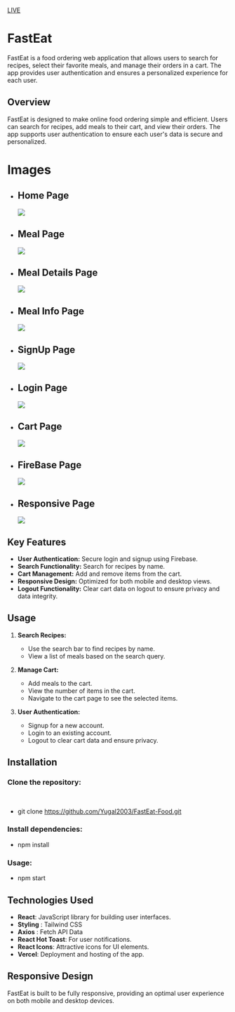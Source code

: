[LIVE](https://fast-eat-food.vercel.app/)
# FastEat

FastEat is a food ordering web application that allows users to search for recipes, select their favorite meals, and manage their orders in a cart. The app provides user authentication and ensures a personalized experience for each user.

## Overview

FastEat is designed to make online food ordering simple and efficient. Users can search for recipes, add meals to their cart, and view their orders. The app supports user authentication to ensure each user's data is secure and personalized.


# Images

<ul>
  <li><h2>Home Page</h2></li>
  <img src="https://github.com/user-attachments/assets/8f76e7b4-41ed-4aa1-95e0-ace1e9fe4ce3" /><br>
</ul>

<ul>
  <li><h2>Meal Page</h2></li>
  <img src="https://github.com/user-attachments/assets/e382139d-4dda-4115-93cf-46cd6a9a8ae9" /><br>
</ul>

<ul>
  <li><h2>Meal Details Page</h2></li>
  <img src="https://github.com/user-attachments/assets/c6652b6b-1542-4e69-9756-61e5e60ab191" /><br>
</ul>

<ul>
  <li><h2>Meal Info Page</h2></li>
  <img src="https://github.com/user-attachments/assets/0b4c5574-09e3-4e59-bf99-bd43d3a565ae" /><br>
</ul>

<ul>
  <li><h2>SignUp Page</h2></li>
  <img src="https://github.com/user-attachments/assets/cd677790-f5b2-49cb-9790-3ed57c429d48" /><br>
</ul>

<ul>
  <li><h2>Login Page</h2></li>
  <img src="https://github.com/user-attachments/assets/47c56c19-9839-403c-907b-fdd200ea765f" /><br>
</ul>

<ul>
  <li><h2>Cart Page</h2></li>
  <img src="https://github.com/user-attachments/assets/d437905e-3655-4d8d-9110-6842b5123573" /><br>
</ul>

<ul>
  <li><h2>FireBase Page</h2></li>
  <img src="https://github.com/user-attachments/assets/90496cec-6be2-4d59-90be-e007aba37d17" /><br>
</ul>

<ul>
  <li><h2>Responsive Page</h2></li>
  <img src="https://github.com/user-attachments/assets/7908cba7-b7af-42fc-af97-01d2028769d1" /><br>
</ul>


## Key Features

- **User Authentication:** Secure login and signup using Firebase.
- **Search Functionality:** Search for recipes by name.
- **Cart Management:** Add and remove items from the cart.
- **Responsive Design:** Optimized for both mobile and desktop views.
- **Logout Functionality:** Clear cart data on logout to ensure privacy and data integrity.

## Usage

1. **Search Recipes:**
   - Use the search bar to find recipes by name.
   - View a list of meals based on the search query.

2. **Manage Cart:**
   - Add meals to the cart.
   - View the number of items in the cart.
   - Navigate to the cart page to see the selected items.

3. **User Authentication:**
   - Signup for a new account.
   - Login to an existing account.
   - Logout to clear cart data and ensure privacy.

## Installation

<h3>Clone the repository:</h3><br>
  
- git clone https://github.com/Yugal2003/FastEat-Food.git

<h3>Install dependencies:</h3>

- npm install

<h3>Usage:</h3>

- npm start


## Technologies Used

- **React**: JavaScript library for building user interfaces.
- **Styling** : Tailwind CSS
- **Axios** : Fetch API Data
- **React Hot Toast**: For user notifications.
- **React Icons**: Attractive icons for UI elements.
- **Vercel**: Deployment and hosting of the app.


## Responsive Design
  FastEat is built to be fully responsive, providing an optimal user experience on both mobile and desktop devices.

